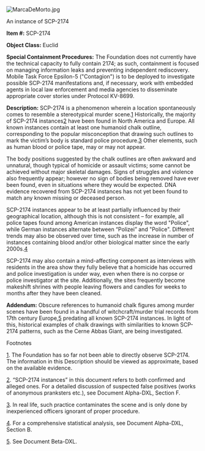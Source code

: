 ![MarcaDeMorto.jpg](http://scp-wiki.wdfiles.com/local--files/scp-2174/MarcaDeMorto.jpg)

An instance of SCP-2174

**Item #:** SCP-2174

**Object Class:** Euclid

**Special Containment Procedures:** The Foundation does not currently have the technical capacity to fully contain 2174; as such, containment is focused on managing information leaks and preventing independent rediscovery. Mobile Task Force Epsilon-5 ("Contagion") is to be deployed to investigate possible SCP-2174 manifestations and, if necessary, work with embedded agents in local law enforcement and media agencies to disseminate appropriate cover stories under Protocol KV-8699.

**Description:** SCP-2174 is a phenomenon wherein a location spontaneously comes to resemble a stereotypical murder scene.[1](javascript:;) Historically, the majority of SCP-2174 instances[2](javascript:;) have been found in North America and Europe. All known instances contain at least one humanoid chalk outline, corresponding to the popular misconception that drawing such outlines to mark the victim’s body is standard police procedure.[3](javascript:;) Other elements, such as human blood or police tape, may or may not appear.

The body positions suggested by the chalk outlines are often awkward and unnatural, though typical of homicide or assault victims; some cannot be achieved without major skeletal damages. Signs of struggles and violence also frequently appear; however no sign of bodies being removed have ever been found, even in situations where they would be expected. DNA evidence recovered from SCP-2174 instances has not yet been found to match any known missing or deceased person.

SCP-2174 instances appear to be at least partially influenced by their geographical location, although this is not consistent – for example, all police tapes found among American instances display the word "Police", while German instances alternate between “Polizei” and "Police". Different trends may also be observed over time, such as the increase in number of instances containing blood and/or other biological matter since the early 2000s.[4](javascript:;)

SCP-2174 may also contain a mind-affecting component as interviews with residents in the area show they fully believe that a homicide has occurred and police investigation is under way, even when there is no corpse or police investigator at the site. Additionally, the sites frequently become makeshift shrines with people leaving flowers and candles for weeks to months after they have been cleaned.

**Addendum:** Obscure references to humanoid chalk figures among murder scenes have been found in a handful of witchcraft/murder trial records from 17th century Europe,[5](javascript:;) predating all known SCP-2174 instances. In light of this, historical examples of chalk drawings with similarities to known SCP-2174 patterns, such as the Cerne Abbas Giant, are being investigated.

Footnotes

[1](javascript:;). The Foundation has so far not been able to directly observe SCP-2174. The information in this Description should be viewed as approximate, based on the available evidence.

[2](javascript:;). “SCP-2174 instances” in this document refers to both confirmed and alleged ones. For a detailed discussion of suspected false positives (works of anonymous pranksters etc.), see Document Alpha-DXL, Section F.

[3](javascript:;). In real life, such practice contaminates the scene and is only done by inexperienced officers ignorant of proper procedure.

[4](javascript:;). For a comprehensive statistical analysis, see Document Alpha-DXL, Section B.

[5](javascript:;). See Document Beta-DXL.